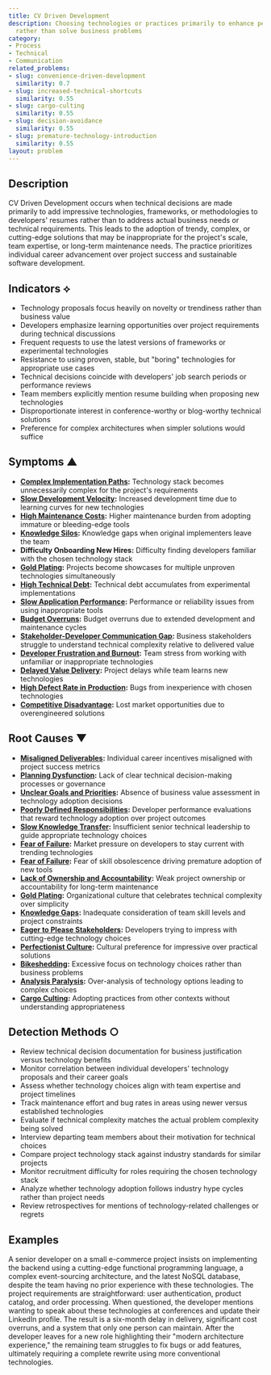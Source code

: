 ```yaml
---
title: CV Driven Development
description: Choosing technologies or practices primarily to enhance personal resumes
  rather than solve business problems
category:
- Process
- Technical
- Communication
related_problems:
- slug: convenience-driven-development
  similarity: 0.7
- slug: increased-technical-shortcuts
  similarity: 0.55
- slug: cargo-culting
  similarity: 0.55
- slug: decision-avoidance
  similarity: 0.55
- slug: premature-technology-introduction
  similarity: 0.55
layout: problem
---
```


## Description

CV Driven Development occurs when technical decisions are made primarily to add impressive technologies, frameworks, or methodologies to developers' resumes rather than to address actual business needs or technical requirements. This leads to the adoption of trendy, complex, or cutting-edge solutions that may be inappropriate for the project's scale, team expertise, or long-term maintenance needs. The practice prioritizes individual career advancement over project success and sustainable software development.

## Indicators ⟡

- Technology proposals focus heavily on novelty or trendiness rather than business value
- Developers emphasize learning opportunities over project requirements during technical discussions
- Frequent requests to use the latest versions of frameworks or experimental technologies
- Resistance to using proven, stable, but "boring" technologies for appropriate use cases
- Technical decisions coincide with developers' job search periods or performance reviews
- Team members explicitly mention resume building when proposing new technologies
- Disproportionate interest in conference-worthy or blog-worthy technical solutions
- Preference for complex architectures when simpler solutions would suffice

## Symptoms ▲

- **[Complex Implementation Paths](complex-implementation-paths.md):** Technology stack becomes unnecessarily complex for the project's requirements
- **[Slow Development Velocity](slow-development-velocity.md):** Increased development time due to learning curves for new technologies
- **[High Maintenance Costs](high-maintenance-costs.md):** Higher maintenance burden from adopting immature or bleeding-edge tools
- **[Knowledge Silos](knowledge-silos.md):** Knowledge gaps when original implementers leave the team
- **Difficulty Onboarding New Hires:** Difficulty finding developers familiar with the chosen technology stack
- **[Gold Plating](gold-plating.md):** Projects become showcases for multiple unproven technologies simultaneously
- **[High Technical Debt](high-technical-debt.md):** Technical debt accumulates from experimental implementations
- **[Slow Application Performance](slow-application-performance.md):** Performance or reliability issues from using inappropriate tools
- **[Budget Overruns](budget-overruns.md):** Budget overruns due to extended development and maintenance cycles
- **[Stakeholder-Developer Communication Gap](stakeholder-developer-communication-gap.md):** Business stakeholders struggle to understand technical complexity relative to delivered value
- **[Developer Frustration and Burnout](developer-frustration-and-burnout.md):** Team stress from working with unfamiliar or inappropriate technologies
- **[Delayed Value Delivery](delayed-value-delivery.md):** Project delays while team learns new technologies
- **[High Defect Rate in Production](high-defect-rate-in-production.md):** Bugs from inexperience with chosen technologies
- **[Competitive Disadvantage](competitive-disadvantage.md):** Lost market opportunities due to overengineered solutions

## Root Causes ▼

- **[Misaligned Deliverables](misaligned-deliverables.md):** Individual career incentives misaligned with project success metrics
- **[Planning Dysfunction](planning-dysfunction.md):** Lack of clear technical decision-making processes or governance
- **[Unclear Goals and Priorities](unclear-goals-and-priorities.md):** Absence of business value assessment in technology adoption decisions
- **[Poorly Defined Responsibilities](poorly-defined-responsibilities.md):** Developer performance evaluations that reward technology adoption over project outcomes
- **[Slow Knowledge Transfer](slow-knowledge-transfer.md):** Insufficient senior technical leadership to guide appropriate technology choices
- **[Fear of Failure](fear-of-failure.md):** Market pressure on developers to stay current with trending technologies
- **[Fear of Failure](fear-of-failure.md):** Fear of skill obsolescence driving premature adoption of new tools
- **[Lack of Ownership and Accountability](lack-of-ownership-and-accountability.md):** Weak project ownership or accountability for long-term maintenance
- **[Gold Plating](gold-plating.md):** Organizational culture that celebrates technical complexity over simplicity
- **[Knowledge Gaps](knowledge-gaps.md):** Inadequate consideration of team skill levels and project constraints
- **[Eager to Please Stakeholders](eager-to-please-stakeholders.md):** Developers trying to impress with cutting-edge technology choices
- **[Perfectionist Culture](perfectionist-culture.md):** Cultural preference for impressive over practical solutions
- **[Bikeshedding](bikeshedding.md):** Excessive focus on technology choices rather than business problems
- **[Analysis Paralysis](analysis-paralysis.md):** Over-analysis of technology options leading to complex choices
- **[Cargo Culting](cargo-culting.md):** Adopting practices from other contexts without understanding appropriateness

## Detection Methods ○

- Review technical decision documentation for business justification versus technology benefits
- Monitor correlation between individual developers' technology proposals and their career goals
- Assess whether technology choices align with team expertise and project timelines
- Track maintenance effort and bug rates in areas using newer versus established technologies
- Evaluate if technical complexity matches the actual problem complexity being solved
- Interview departing team members about their motivation for technical choices
- Compare project technology stack against industry standards for similar projects
- Monitor recruitment difficulty for roles requiring the chosen technology stack
- Analyze whether technology adoption follows industry hype cycles rather than project needs
- Review retrospectives for mentions of technology-related challenges or regrets

## Examples

A senior developer on a small e-commerce project insists on implementing the backend using a cutting-edge functional programming language, a complex event-sourcing architecture, and the latest NoSQL database, despite the team having no prior experience with these technologies. The project requirements are straightforward: user authentication, product catalog, and order processing. When questioned, the developer mentions wanting to speak about these technologies at conferences and update their LinkedIn profile. The result is a six-month delay in delivery, significant cost overruns, and a system that only one person can maintain. After the developer leaves for a new role highlighting their "modern architecture experience," the remaining team struggles to fix bugs or add features, ultimately requiring a complete rewrite using more conventional technologies.